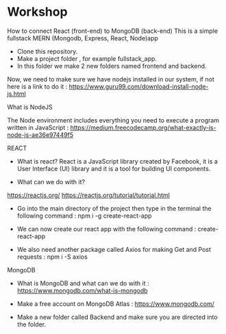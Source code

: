 # Workshop

How to connect React (front-end) to MongoDB (back-end)
This is a simple fullstack MERN (Mongodb, Express, React, Node)app 

- Clone this repository.
- Make a project folder , for example fullstack_app.
- In this folder we make 2 new folders named frontend and backend.

Now, we need to make sure we have nodejs installed in our system, if not here is a link to do it :
https://www.guru99.com/download-install-node-js.html

What is NodeJS

The Node environment includes everything you need to execute a program written in JavaScript :
https://medium.freecodecamp.org/what-exactly-is-node-js-ae36e97449f5

         
REACT
	
- What is react? 
	React is a JavaScript library created by Facebook, 
	it is a User Interface (UI) library and
	it is a tool for building UI components.


- What can we do with it? 
 
https://reactjs.org/
https://reactjs.org/tutorial/tutorial.html

- Go into the main directory of the project then type in the terminal the following command :
npm i -g create-react-app

- We can now create our react app with the following command :
create-react-app

- We also need another package called Axios for making Get and Post requests :
npm i -S axios       


MongoDB

- What is MongoDB and what can we do with it : 
https://www.mongodb.com/what-is-mongodb

- Make a free account on MongoDB Atlas : 
https://www.mongodb.com/		

- Make a new folder called Backend and make sure you are directed into the folder.